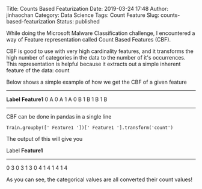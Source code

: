 Title: Counts Based Featurization
Date: 2019-03-24 17:48
Author: jinhaochan
Category: Data Science
Tags: Count Feature
Slug: counts-based-featurization
Status: published

<!-- wp:paragraph -->

While doing the Microsoft Malware Classification challenge, I encountered a way of Feature representation called Count Based Features (CBF).

<!-- /wp:paragraph -->

<!-- wp:paragraph -->

CBF is good to use with very high cardinality features, and it transforms the high number of categories in the data to the number of it's occurrences. This representation is helpful because it extracts out a simple inherent feature of the data: count

<!-- /wp:paragraph -->

<!-- wp:paragraph -->

Below shows a simple example of how we get the CBF of a given feature

<!-- /wp:paragraph -->

<!-- wp:table -->

  ----------- --------------
  **Label**   **Feature1**
  0           A
  0           A
  1           A
  0           B
  1           B
  1           B
  1           B
  ----------- --------------

<!-- /wp:table -->

<!-- wp:paragraph -->

CBF can be done in pandas in a single line

<!-- /wp:paragraph -->

<!-- wp:paragraph -->

`Train.groupby([' Feature1 '])[' Feature1 '].transform('count')`

<!-- /wp:paragraph -->

<!-- wp:paragraph -->

The output of this will give you

<!-- /wp:paragraph -->

<!-- wp:table -->

  Label   **Feature1**
  ------- --------------
  0       3
  0       3
  1       3
  0       4
  1       4
  1       4
  1       4

<!-- /wp:table -->

<!-- wp:paragraph -->

As you can see, the categorical values are all converted their count values!  

<!-- /wp:paragraph -->
